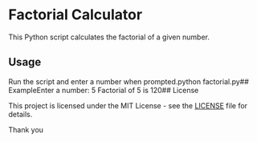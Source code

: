 # Factorial Calculator

This Python script calculates the factorial of a given number.

## Usage

Run the script and enter a number when prompted.python factorial.py## ExampleEnter a number: 5 Factorial of 5 is 120## License

This project is licensed under the MIT License - see the [LICENSE](LICENSE) file for details.

Thank you 
